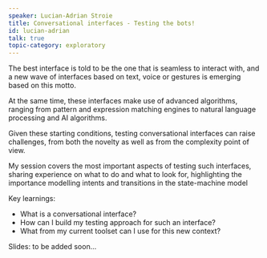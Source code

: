 ```yaml
---
speaker: Lucian-Adrian Stroie
title: Conversational interfaces - Testing the bots!
id: lucian-adrian
talk: true
topic-category: exploratory
---
```

The best interface is told to be the one that is seamless to interact with, and a new wave of interfaces based on text, voice or gestures is emerging based on this motto.

At the same time, these interfaces make use of advanced algorithms, ranging from pattern and expression matching engines to natural language processing and AI algorithms.

Given these starting conditions, testing conversational interfaces can raise challenges, from both the novelty as well as from the complexity point of view.

My session covers the most important aspects of testing such interfaces, sharing experience on what to do and what to look for, highlighting the importance modelling  intents and transitions in the state-machine model

Key learnings:
- What is a conversational interface?
- How can I build my testing approach for such an interface?
- What from my current toolset can I use for this new context?

Slides: to be added soon...